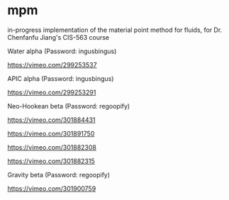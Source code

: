 # mpm
in-progress implementation of the material point method for fluids, for Dr. Chenfanfu Jiang's CIS-563 course

Water alpha (Password: ingusbingus)

https://vimeo.com/299253537

APIC alpha (Password: ingusbingus)

https://vimeo.com/299253291

Neo-Hookean beta (Password: regoopify)

https://vimeo.com/301884431

https://vimeo.com/301891750

https://vimeo.com/301882308

https://vimeo.com/301882315

Gravity beta (Password: regoopify)

https://vimeo.com/301900759
